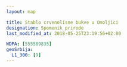```yaml
---
layout: map

title: Stablo crvenolisne bukve u Omoljici
designation: Spomenik prirode
last_modified_at: 2018-05-25T23:19:56+02:00

WDPA: [555589835]
geoSrbija:
  L1_300: [9]
---
```

